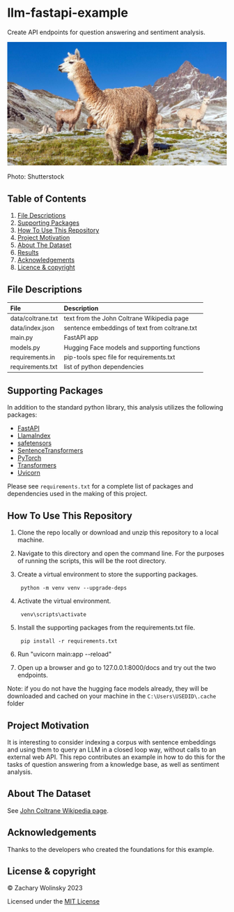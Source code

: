 # llm-fastapi-example

Create API endpoints for question answering and sentiment analysis.

<p align="center">
<img src="images/llama.jpg" width=600>
<p/>

Photo: Shutterstock

## Table of Contents
1. [File Descriptions](#files)
2. [Supporting Packages](#packages)
3. [How To Use This Repository](#howto)
4. [Project Motivation](#motivation)
5. [About The Dataset](#data)
6. [Results](#results)
7. [Acknowledgements](#acknowledgements)
8. [Licence & copyright](#license)

## File Descriptions <a name="files"></a>
| File | Description |
| :--- | :--- |
| data/coltrane.txt | text from the John Coltrane Wikipedia page |
| data/index.json | sentence embeddings of text from coltrane.txt |
| main.py | FastAPI app |
| models.py | Hugging Face models and supporting functions |
| requirements.in | pip-tools spec file for requirements.txt |
| requirements.txt | list of python dependencies |

## Supporting Packages <a name="packages"></a>
In addition to the standard python library, this analysis utilizes the following packages:
- [FastAPI](https://fastapi.tiangolo.com/)
- [LlamaIndex](https://gpt-index.readthedocs.io/en/latest/index.html)
- [safetensors](https://github.com/huggingface/safetensors)
- [SentenceTransformers](https://www.sbert.net/)
- [PyTorch](https://pytorch.org/)
- [Transformers](https://pypi.org/project/transformers/)
- [Uvicorn](https://www.uvicorn.org/)

Please see `requirements.txt` for a complete list of packages and dependencies used in the making of this project.

## How To Use This Repository <a name="howto"></a>
1. Clone the repo locally or download and unzip this repository to a local machine.
2. Navigate to this directory and open the command line. For the purposes of running the scripts, this will be the root directory.
3. Create a virtual environment to store the supporting packages.

        python -m venv venv --upgrade-deps

4. Activate the virtual environment.

        venv\scripts\activate

5. Install the supporting packages from the requirements.txt file.

        pip install -r requirements.txt
        
6. Run "uvicorn main:app --reload"

7. Open up a browser and go to 127.0.0.1:8000/docs and try out the two endpoints.
       
Note: if you do not have the hugging face models already, they will be downloaded and cached on your machine in the `C:\Users\USEDID\.cache` folder

## Project Motivation <a name="motivation"></a>
It is interesting to consider indexing a corpus with sentence embeddings and using them to query an LLM in a closed loop way, without calls to an external web API. This repo contributes an example in how to do this for the tasks of question answering from a knowledge base, as well as sentiment analysis.

## About The Dataset <a name="data"></a>
 See [John Coltrane Wikipedia page](https://en.wikipedia.org/wiki/John_Coltrane).

## Acknowledgements <a name="acknowledgements"></a>
Thanks to the developers who created the foundations for this example.

## License & copyright <a name="license"></a>
© Zachary Wolinsky 2023

Licensed under the [MIT License](LICENSE.txt)
